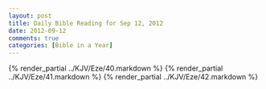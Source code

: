 ```yaml
---
layout: post
title: Daily Bible Reading for Sep 12, 2012
date: 2012-09-12
comments: true
categories: [Bible in a Year]
---
```

{% render_partial ../KJV/Eze/40.markdown %}
{% render_partial ../KJV/Eze/41.markdown %}
{% render_partial ../KJV/Eze/42.markdown %}

